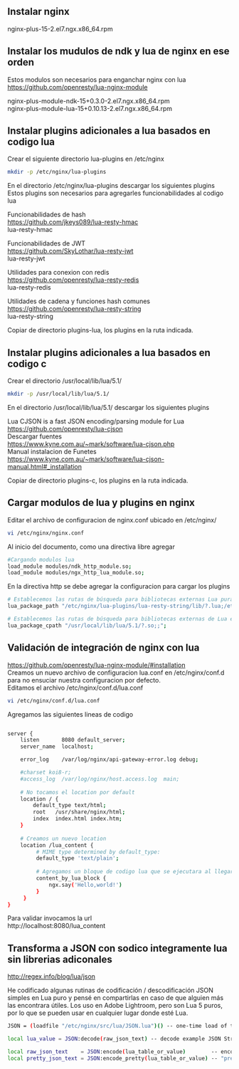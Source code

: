 Instalar nginx
-----------------------------------
nginx-plus-15-2.el7.ngx.x86_64.rpm

Instalar los mudulos de ndk y lua de nginx en ese orden
--------------------------------------------------------
Estos modulos son necesarios para enganchar nginx con lua  
https://github.com/openresty/lua-nginx-module  

nginx-plus-module-ndk-15+0.3.0-2.el7.ngx.x86_64.rpm  
nginx-plus-module-lua-15+0.10.13-2.el7.ngx.x86_64.rpm  

Instalar plugins adicionales a lua basados en codigo lua
---------------------------------------------------------
Crear el siguiente directorio lua-plugins en /etc/nginx  
```sh
mkdir -p /etc/nginx/lua-plugins  
```

En el directorio /etc/nginx/lua-plugins descargar los siguientes plugins  
Estos plugins son necesarios para agregarles funcionabilidades al codigo lua

Funcionabilidades de hash  
https://github.com/jkeys089/lua-resty-hmac  
lua-resty-hmac

Funcionabilidades de JWT  
https://github.com/SkyLothar/lua-resty-jwt  
lua-resty-jwt

Utilidades para conexion con redis  
https://github.com/openresty/lua-resty-redis  
lua-resty-redis

Utilidades de cadena y funciones hash comunes  
https://github.com/openresty/lua-resty-string  
lua-resty-string

Copiar de directorio plugins-lua, los plugins en la ruta indicada.

Instalar plugins adicionales a lua basados en codigo c
-------------------------------------------------------
Crear el directorio /usr/local/lib/lua/5.1/  
```sh
mkdir -p /usr/local/lib/lua/5.1/
```
En el directorio /usr/local/lib/lua/5.1/ descargar los siguientes plugins  

Lua CJSON is a fast JSON encoding/parsing module for Lua  
https://github.com/openresty/lua-cjson  
Descargar fuentes  
https://www.kyne.com.au/~mark/software/lua-cjson.php  
Manual instalacion de Funetes  
https://www.kyne.com.au/~mark/software/lua-cjson-manual.html#_installation  

Copiar de directorio plugins-c, los plugins en la ruta indicada.

Cargar modulos de lua y plugins en nginx
------------------------
Editar el archivo de configuracion de nginx.conf ubicado en /etc/nginx/  
```sh
vi /etc/nginx/nginx.conf
```
Al inicio del documento, como una directiva libre agregar  
```sh
#Cargando modulos lua
load_module modules/ndk_http_module.so;
load_module modules/ngx_http_lua_module.so;
```
En la directiva http se debe agregar la configuracion para cargar los plugins
```sh
# Establecemos las rutas de búsqueda para bibliotecas externas Lua puras
lua_package_path "/etc/nginx/lua-plugins/lua-resty-string/lib/?.lua;/etc/nginx/lua-plugins/lua-resty-hmac/lib/?.lua;/etc/nginx/lua-plugins/lua-resty-redis/lib/?.lua;/etc/nginx/lua-plugins/lua-resty-jwt/lib/?.lua;;";

# Establecemos las rutas de búsqueda para bibliotecas externas de Lua escritas en C
lua_package_cpath "/usr/local/lib/lua/5.1/?.so;;";
```

Validación de integración de nginx con lua
-------------------------------------------
https://github.com/openresty/lua-nginx-module/#installation  
Creamos un nuevo archivo de configuracion lua.conf en /etc/nginx/conf.d para no ensuciar nuestra configuracion por defecto.  
Editamos el archivo /etc/nginx/conf.d/lua.conf
```sh
vi /etc/nginx/conf.d/lua.conf
```

Agregamos las siguientes lineas de codigo
```sh

server {
    listen       8080 default_server;
    server_name  localhost;

    error_log    /var/log/nginx/api-gateway-error.log debug;

    #charset koi8-r;
    #access_log  /var/log/nginx/host.access.log  main;
    
    # No tocamos el location por default
    location / {
        default_type text/html;
        root   /usr/share/nginx/html;
        index  index.html index.htm;
    }
    
    # Creamos un nuevo location 
    location /lua_content {
         # MIME type determined by default_type:
         default_type 'text/plain';
         
         # Agregamos un bloque de codigo lua que se ejecutara al llegar a este location
         content_by_lua_block {
             ngx.say('Hello,world!')
         }
     }
}
```
Para validar invocamos la url  
http://localhost:8080/lua_content

Transforma a JSON con sodico integramente lua sin librerias adiconales
----------------------------------------------------------------------  
http://regex.info/blog/lua/json  

He codificado algunas rutinas de codificación / descodificación JSON simples en Lua puro y pensé en compartirlas en caso de que alguien más las encontrara útiles. Los uso en Adobe Lightroom, pero son Lua 5 puros, por lo que se pueden usar en cualquier lugar donde esté Lua.  

```sh
JSON = (loadfile "/etc/nginx/src/lua/JSON.lua")() -- one-time load of the routines  

local lua_value = JSON:decode(raw_json_text) -- decode example JSON String a JSON Object

local raw_json_text    = JSON:encode(lua_table_or_value)        -- encode example JSON Object a JSON String
local pretty_json_text = JSON:encode_pretty(lua_table_or_value) -- "pretty printed" version JSON Object a JSON String

```






